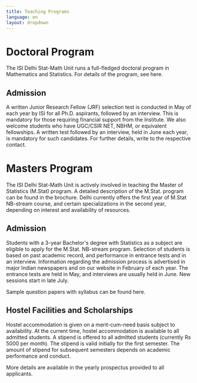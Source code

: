 ```yaml
---
title: Teaching Programs
language: en
layout: dropdown
---
```



# Doctoral Program

The ISI Delhi Stat-Math Unit runs a full-fledged doctoral program in
Mathematics and Statistics. For details of the program, see here.

## Admission

A written Junior Research Fellow (JRF) selection test is conducted in
May of each year by ISI for all Ph.D. aspirants, followed by an
interview. This is mandatory for those requiring financial support
from the Institute. We also welcome students who have UGC/CSIR NET,
NBHM, or equivalent fellowships. A written test followed by an
interview, held in June each year, is mandatory for such
candidates. For further details, write to the respective contact.

# Masters Program

The ISI Delhi Stat-Math Unit is actively involved in teaching the
Master of Statistics (M.Stat) program. A detailed description of the
M.Stat. program can be found in the brochure. Delhi currently offers
the first year of M.Stat NB-stream course, and certain specializations
in the second year, depending on interest and availability of
resources.

## Admission

Students with a 3-year Bachelor's degree with Statistics as a subject
are eligible to apply for the M.Stat. NB-stream program. Selection of
students is based on past academic record, and performance in entrance
tests and in an interview. Information regarding the admission process
is advertised in major Indian newspapers and on our website in
February of each year. The entrance tests are held in May, and
interviews are usually held in June. New sessions start in late July.

Sample question papers with syllabus can be found here.

## Hostel Facilities and Scholarships

Hostel accommodation is given on a merit-cum-need basis subject to
availability. At the current time, hostel accommodation is available
to all admitted students. A stipend is offered to all admitted
students (currently Rs 5000 per month). The stipend is valid initially
for the first semester. The amount of stipend for subsequent semesters
depends on academic performance and conduct.

More details are available in the yearly prospectus provided to all
applicants.


